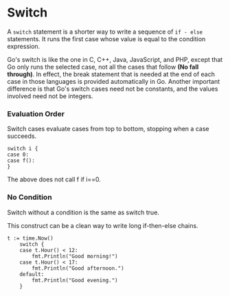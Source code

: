 # Switch

A `switch` statement is a shorter way to write a sequence of `if - else` statements. It runs the first case whose value is equal to the condition expression.

Go's switch is like the one in C, C++, Java, JavaScript, and PHP, except that Go only runs the selected case, not all the cases that follow **(No fall through)**. In effect, the break statement that is needed at the end of each case in those languages is provided automatically in Go. Another important difference is that Go's switch cases need not be constants, and the values involved need not be integers.

### Evaluation Order
Switch cases evaluate cases from top to bottom, stopping when a case succeeds.

```
switch i {
case 0:
case f():
}
```

The above does not call f if i==0.

### No Condition
Switch without a condition is the same as switch true.

This construct can be a clean way to write long if-then-else chains.

```aiignore
t := time.Now()
	switch {
	case t.Hour() < 12:
		fmt.Println("Good morning!")
	case t.Hour() < 17:
		fmt.Println("Good afternoon.")
	default:
		fmt.Println("Good evening.")
	}
```